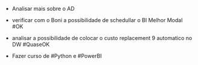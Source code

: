  - Analisar mais sobre o AD
 
 - verificar com o Boni a possibilidade de schedullar o BI Melhor Modal #OK 
 
 - analisar a possibilidade de colocar o custo replacement 9  automatico no DW #QuaseOK 
 
 - Fazer curso de #Python e #PowerBI 
 
